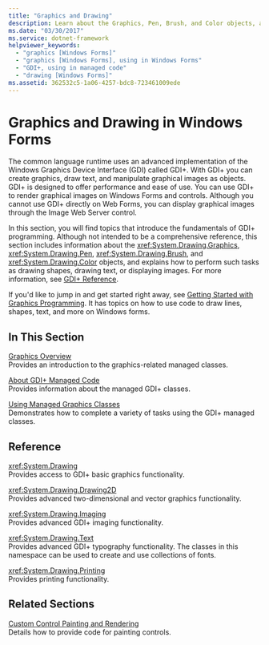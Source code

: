 ```yaml
---
title: "Graphics and Drawing"
description: Learn about the Graphics, Pen, Brush, and Color objects, and how to perform such tasks as drawing shapes, drawing text, or displaying images in Windows Forms.
ms.date: "03/30/2017"
ms.service: dotnet-framework
helpviewer_keywords: 
  - "graphics [Windows Forms]"
  - "graphics [Windows Forms], using in Windows Forms"
  - "GDI+, using in managed code"
  - "drawing [Windows Forms]"
ms.assetid: 362532c5-1a06-4257-bdc8-723461009ede
---
```

# Graphics and Drawing in Windows Forms

The common language runtime uses an advanced implementation of the Windows Graphics Device Interface (GDI) called GDI+. With GDI+ you can create graphics, draw text, and manipulate graphical images as objects. GDI+ is designed to offer performance and ease of use. You can use GDI+ to render graphical images on Windows Forms and controls. Although you cannot use GDI+ directly on Web Forms, you can display graphical images through the Image Web Server control.  
  
 In this section, you will find topics that introduce the fundamentals of GDI+ programming. Although not intended to be a comprehensive reference, this section includes information about the <xref:System.Drawing.Graphics>, <xref:System.Drawing.Pen>, <xref:System.Drawing.Brush>, and <xref:System.Drawing.Color> objects, and explains how to perform such tasks as drawing shapes, drawing text, or displaying images. For more information, see [GDI+ Reference](/windows/desktop/gdiplus/-gdiplus-class-gdi-reference).  
  
 If you'd like to jump in and get started right away, see [Getting Started with Graphics Programming](getting-started-with-graphics-programming.md). It has topics on how to use code to draw lines, shapes, text, and more on Windows forms.  
  
## In This Section  

 [Graphics Overview](graphics-overview-windows-forms.md)  
 Provides an introduction to the graphics-related managed classes.  
  
 [About GDI+ Managed Code](about-gdi-managed-code.md)  
 Provides information about the managed GDI+ classes.  
  
 [Using Managed Graphics Classes](using-managed-graphics-classes.md)  
 Demonstrates how to complete a variety of tasks using the GDI+ managed classes.  
  
## Reference  

 <xref:System.Drawing>  
 Provides access to GDI+ basic graphics functionality.  
  
 <xref:System.Drawing.Drawing2D>  
 Provides advanced two-dimensional and vector graphics functionality.  
  
 <xref:System.Drawing.Imaging>  
 Provides advanced GDI+ imaging functionality.  
  
 <xref:System.Drawing.Text>  
 Provides advanced GDI+ typography functionality. The classes in this namespace can be used to create and use collections of fonts.  
  
 <xref:System.Drawing.Printing>  
 Provides printing functionality.  
  
## Related Sections  

 [Custom Control Painting and Rendering](/dotnet/desktop/winforms/controls/custom-painting-drawing)  
 Details how to provide code for painting controls.
